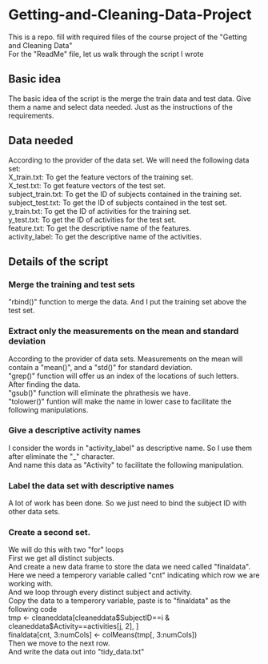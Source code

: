 # Getting-and-Cleaning-Data-Project
This is a repo. fill with required files of the course project of the "Getting and Cleaning Data"</br>
For the "ReadMe" file, let us walk through the script I wrote</br>
## Basic idea
The basic idea of the script is the merge the train data and test data. Give them a name and select data needed. Just as the instructions of the requirements.
## Data needed
According to the provider of the data set. We will need the following data set:</br>
X_train.txt: To get the feature vectors of the training set.</br>
X_test.txt: To get feature vectors of the test set.</br>
subject_train.txt: To get the ID of subjects contained in the training set.</br>
subject_test.txt: To get the ID of subjects contained in the test set.</br>
y_train.txt: To get the ID of activities for the training set.</br>
y_test.txt: To get the ID of activities for the test set.</br>
feature.txt: To get the descriptive name of the features.</br>
activity_label: To get the descriptive name of the activities.</br>
## Details of the script
### Merge the training and test sets
"rbind()" function to merge the data. And I put the training set above the test set.
### Extract only the measurements on the mean and standard deviation
According to the provider of data sets. Measurements on the mean will contain a "mean()", and a "std()" for standard deviation.</br>
"grep()" function will offer us an index of the locations of such letters.</br>
After finding the data.</br>
"gsub()" function will eliminate the phrathesis we have.</br> 
"tolower()" funtion will make the name in lower case to facilitate the following manipulations.</br>
### Give a descriptive activity names
I consider the words in "activity_label" as descriptive name. So I use them after eliminate the "_" character.</br>
And name this data as "Activity" to facilitate the following manipulation.</br>
### Label the data set with descriptive names
A lot of work has been done. So we just need to bind the subject ID with other data sets.</br>
### Create a second set.
We will do this with two "for" loops</br>
First we get all distinct subjects.</br>
And create a new data frame to store the data we need called "finaldata".</br>
Here we need a temperory variable called "cnt" indicating which row we are working with.</br>
And we loop through every distinct subject and activity.</br>
Copy the data to a temperory variable, paste is to "finaldata" as the following code</br>
    tmp <- cleaneddata[cleaneddata$SubjectID==i & cleaneddata$Activity==activities[j, 2], ]</br>
    finaldata[cnt, 3:numCols] <- colMeans(tmp[, 3:numCols])</br>
Then we move to the next row.</br>
And write the data out into "tidy_data.txt"


